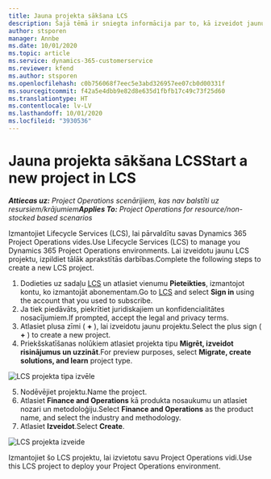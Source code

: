 ```yaml
---
title: Jauna projekta sākšana LCS
description: Šajā tēmā ir sniegta informācija par to, kā izveidot jaunu projektu LCS jūsu Project Operations vidē.
author: stsporen
manager: Annbe
ms.date: 10/01/2020
ms.topic: article
ms.service: dynamics-365-customerservice
ms.reviewer: kfend
ms.author: stsporen
ms.openlocfilehash: c0b756068f7eec5e3abd326957ee07cb0d00331f
ms.sourcegitcommit: f42a5e4dbb9e82d8e635d1fbfb17c49c73f25d60
ms.translationtype: HT
ms.contentlocale: lv-LV
ms.lasthandoff: 10/01/2020
ms.locfileid: "3930536"
---
```

# <a name="start-a-new-project-in-lcs"></a><span data-ttu-id="e86d6-103">Jauna projekta sākšana LCS</span><span class="sxs-lookup"><span data-stu-id="e86d6-103">Start a new project in LCS</span></span>

<span data-ttu-id="e86d6-104">_**Attiecas uz:** Project Operations scenārijiem, kas nav balstīti uz resursiem/krājumiem_</span><span class="sxs-lookup"><span data-stu-id="e86d6-104">_**Applies To:** Project Operations for resource/non-stocked based scenarios_</span></span>

<span data-ttu-id="e86d6-105">Izmantojiet Lifecycle Services (LCS), lai pārvaldītu savas Dynamics 365 Project Operations vides.</span><span class="sxs-lookup"><span data-stu-id="e86d6-105">Use Lifecycle Services (LCS) to manage you Dynamics 365 Project Operations environments.</span></span> <span data-ttu-id="e86d6-106">Lai izveidotu jaunu LCS projektu, izpildiet tālāk aprakstītās darbības.</span><span class="sxs-lookup"><span data-stu-id="e86d6-106">Complete the following steps to create a new LCS project.</span></span>

1. <span data-ttu-id="e86d6-107">Dodieties uz sadaļu [LCS](https://lcs.dynamics.com/Logon/Index) un atlasiet vienumu **Pieteikties**, izmantojot kontu, ko izmantojāt abonementam.</span><span class="sxs-lookup"><span data-stu-id="e86d6-107">Go to [LCS](https://lcs.dynamics.com/Logon/Index) and select **Sign in** using the account that you used to subscribe.</span></span>
2. <span data-ttu-id="e86d6-108">Ja tiek piedāvāts, piekrītiet juridiskajiem un konfidencialitātes nosacījumiem.</span><span class="sxs-lookup"><span data-stu-id="e86d6-108">If prompted, accept the legal and privacy terms.</span></span>
3. <span data-ttu-id="e86d6-109">Atlasiet plusa zīmi ( **+** ), lai izveidotu jaunu projektu.</span><span class="sxs-lookup"><span data-stu-id="e86d6-109">Select the plus sign ( **+** ) to create a new project.</span></span>
4. <span data-ttu-id="e86d6-110">Priekšskatīšanas nolūkiem atlasiet projekta tipu **Migrēt, izveidot risinājumus un uzzināt**.</span><span class="sxs-lookup"><span data-stu-id="e86d6-110">For preview purposes, select **Migrate, create solutions, and learn** project type.</span></span>

  ![LCS projekta tipa izvēle](./media/create-lcs-1.png)

5. <span data-ttu-id="e86d6-112">Nodēvējiet projektu.</span><span class="sxs-lookup"><span data-stu-id="e86d6-112">Name the project.</span></span> 
6. <span data-ttu-id="e86d6-113">Atlasiet **Finance and Operations** kā produkta nosaukumu un atlasiet nozari un metodoloģiju.</span><span class="sxs-lookup"><span data-stu-id="e86d6-113">Select **Finance and Operations** as the product name, and select the industry and methodology.</span></span> 
7. <span data-ttu-id="e86d6-114">Atlasiet **Izveidot**.</span><span class="sxs-lookup"><span data-stu-id="e86d6-114">Select **Create**.</span></span>

![LCS projekta izveide](./media/create-lcs-2.png)

<span data-ttu-id="e86d6-116">Izmantojiet šo LCS projektu, lai izvietotu savu Project Operations vidi.</span><span class="sxs-lookup"><span data-stu-id="e86d6-116">Use this LCS project to deploy your Project Operations environment.</span></span>

